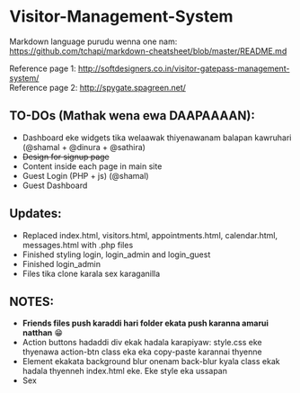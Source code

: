 # Visitor-Management-System

Markdown language purudu wenna one nam: https://github.com/tchapi/markdown-cheatsheet/blob/master/README.md

Reference page 1: http://softdesigners.co.in/visitor-gatepass-management-system/
<br />Reference page 2: http://spygate.spagreen.net/

## TO-DOs (Mathak wena ewa DAAPAAAAN):
* Dashboard eke widgets tika welaawak thiyenawanam balapan kawruhari (@shamal + @dinura + @sathira)
* ~~Design for signup page~~
* Content inside each page in main site
* Guest Login (PHP + js) (@shamal)
* Guest Dashboard

## Updates:
* Replaced index.html, visitors.html, appointments.html, calendar.html, messages.html with .php files
* Finished styling login, login_admin and login_guest
* Finished login_admin
* Files tika clone karala sex karaganilla

## NOTES:
* **Friends files push karaddi hari folder ekata push karanna amarui natthan** 😁
* Action buttons hadaddi div ekak hadala karapiyaw: style.css eke thyenawa action-btn class eka eka copy-paste karannai thyenne
* Element ekakata background blur onenam back-blur kyala class ekak hadala thyenneh index.html eke. Eke style eka ussapan
* Sex
